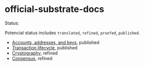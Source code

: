 # official-substrate-docs

Status:

Potencial status includes `translated`, `refined`, `proofed`, `published`.

- [Accounts, addresses, and keys](https://docs.substrate.io/learn/accounts-addresses-keys/), published
- [Transaction lifecycle](https://docs.substrate.io/learn/transaction-lifecycle/), published
- [Cryptography](https://docs.substrate.io/learn/cryptography/), refined
- [Consensus](https://docs.substrate.io/learn/consensus/), refined